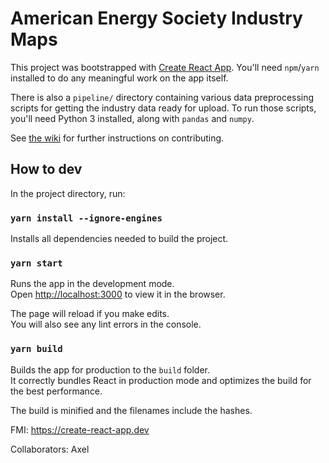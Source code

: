 # American Energy Society Industry Maps

This project was bootstrapped with
[Create React App](https://github.com/facebook/create-react-app). You'll need
`npm`/`yarn` installed to do any meaningful work on the app itself.

There is also a `pipeline/` directory containing various data preprocessing
scripts for getting the industry data ready for upload. To run those scripts,
you'll need Python 3 installed, along with `pandas` and `numpy`.

See [the wiki](https://github.com/energy-society/energy-industry-maps/wiki) for
further instructions on contributing.

## How to dev

In the project directory, run:

### `yarn install --ignore-engines`

Installs all dependencies needed to build the project.

### `yarn start`

Runs the app in the development mode.<br />
Open [http://localhost:3000](http://localhost:3000) to view it in the browser.

The page will reload if you make edits.<br />
You will also see any lint errors in the console.

### `yarn build`

Builds the app for production to the `build` folder.<br />
It correctly bundles React in production mode and optimizes the build for the
best performance.

The build is minified and the filenames include the hashes.<br />


FMI: https://create-react-app.dev

Collaborators: Axel
